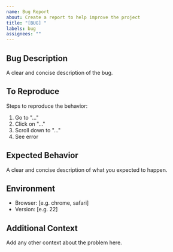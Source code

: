 ```yaml
---
name: Bug Report
about: Create a report to help improve the project
title: "[BUG] "
labels: bug
assignees: ""
---
```


## Bug Description
A clear and concise description of the bug.

## To Reproduce
Steps to reproduce the behavior:
1. Go to "..."
2. Click on "..."
3. Scroll down to "..."
4. See error

## Expected Behavior
A clear and concise description of what you expected to happen.

## Environment
- Browser: [e.g. chrome, safari]
- Version: [e.g. 22]

## Additional Context
Add any other context about the problem here.
